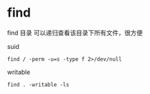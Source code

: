 # find

find 目录 可以递归查看该目录下所有文件，很方便

suid

```
find / -perm -u=s -type f 2>/dev/null
```

writable

```
find . -writable -ls
```
